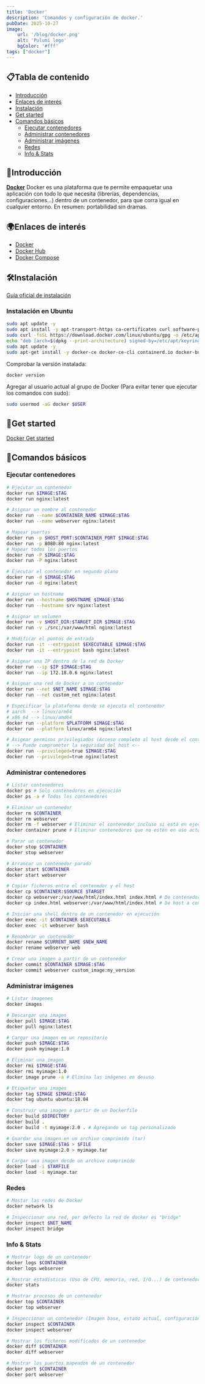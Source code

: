 ```yaml
---
title: 'Docker'
description: 'Comandos y configuración de docker.'
pubDate: 2025-10-27
image:
    url: '/blog/docker.png'
    alt: 'Pulumi logo'
    bgColor: '#fff'
tags: ["docker"]
---
```


## <span class="emoji">📋</span>Tabla de contenido

- [Introducción](#introducción)
- [Enlaces de interés](#enlaces-de-interés)
- [Instalación](#instalación)
- [Get started](#get-started)
- [Comandos básicos](#comandos-básicos)
    - [Ejecutar contenedores](#ejecutar-contenedores)
    - [Administrar contenedores](#administrar-contenedores)
    - [Administrar imágenes](#administrar-imágenes)
    - [Redes](#redes)
    - [Info & Stats](#info--stats)

## <span class="emoji">🌅</span>Introducción

<a href="https://www.docker.com/" target="_blank" rel="noopener noreferrer">**Docker**</a> Docker es una plataforma que te permite empaquetar una aplicación con todo lo que necesita (librerías, dependencias, configuraciones...) dentro de un contenedor, para que corra igual en cualquier entorno. En resumen: portabilidad sin dramas.

## <span class="emoji">🌍</span>Enlaces de interés

- <a href="https://www.docker.com/" target="_blank" rel="noopener noreferrer">Docker</a>  
- <a href="https://hub.docker.com/" target="_blank" rel="noopener noreferrer">Docker Hub</a>
- <a href="https://docs.docker.com/compose" target="_blank" rel="noopener noreferrer">Docker Compose</a>

## <span class="emoji">🛠️</span>Instalación

<a href="https://docs.docker.com/engine/install/" target="_blank" rel="noopener noreferrer">Guía oficial de instalación</a>

### Instalación en Ubuntu

```sh
sudo apt update -y
sudo apt install -y apt-transport-https ca-certificates curl software-properties-common -y
sudo curl -fsSL https://download.docker.com/linux/ubuntu/gpg -o /etc/apt/keyrings/docker.asc
echo "deb [arch=$(dpkg --print-architecture) signed-by=/etc/apt/keyrings/docker.asc] https://download.docker.com/linux/ubuntu $(. /etc/os-release && echo "$VERSION_CODENAME") stable" | sudo tee /etc/apt/sources.list.d/docker.list > /dev/null
sudo apt update -y
sudo apt-get install -y docker-ce docker-ce-cli containerd.io docker-buildx-plugin docker-compose-plugin
```

Comprobar la versión instalada:

```sh
docker version
```

Agregar al usuario actual al grupo de Docker (Para evitar tener que ejecutar los comandos con sudo):

```sh
sudo usermod -aG docker $USER 
```

## <span class="emoji">🚀</span>Get started

<a href="https://docs.docker.com/get-started/introduction/" target="_blank" rel="noopener noreferrer">Docker Get started</a>

## <span class="emoji">📌</span>Comandos básicos

### Ejecutar contenedores

```sh
# Ejecutar un contenedor
docker run $IMAGE:$TAG 
docker run nginx:latest

# Asignar un nombre al contenedor
docker run --name $CONTAINER_NAME $IMAGE:$TAG 
docker run --name webserver nginx:latest

# Mapear puertos
docker run -p $HOST_PORT:$CONTAINER_PORT $IMAGE:$TAG
docker run -p 8080:80 nginx:latest
# Mapear todos los puertos
docker run -P $IMAGE:$TAG
docker run -P nginx:latest

# Ejecutar el contenedor en segundo plano
docker run -d $IMAGE:$TAG
docker run -d nginx:latest

# Asignar un hostname
docker run --hostname $HOSTNAME $IMAGE:$TAG
docker run --hostname srv nginx:latest

# Asignar un volumen
docker run -v $HOST_DIR:$TARGET_DIR $IMAGE:$TAG
docker run -v ./src:/var/www/html nginx:latest

# Modificar el puntos de entrada
docker run -it --entrypoint $EXECUTABLE $IMAGE:$TAG
docker run -it --entrypoint bash nginx:latest

# Asignar una IP dentro de la red de Docker
docker run --ip $IP $IMAGE:$TAG
docker run --ip 172.18.0.6 nginx:latest

# Asignar una red de Docker a un contenedor
docker run --net $NET_NAME $IMAGE:$TAG
docker run --net custom_net nginx:latest

# Especificar la plataforma donde se ejecuta el contenedor
# aarch  --> linux/arm64
# x86_64 --> linux/amd64
docker run --platform $PLATFORM $IMAGE:$TAG
docker run --platform linux/arm64 nginx:latest

# Asignar permisos privilegiados (Acceso completo al host desde el contenedor)
# --> Puede comprometer la seguridad del host <--
docker run --privileged=true $IMAGE:$TAG
docker run --privileged=true nginx:latest
```

### Administrar contenedores

```sh
# Listar contenedores
docker ps # Solo contenedores en ejecución
docker ps -a # Todos los contenedores

# Eliminar un contenedor
docker rm $CONTAINER
docker rm webserver
docker rm -f webserver # Eliminar el contenedor incluso si está en ejecución
docker container prune # Eliminar contenedores que no estén en uso actual

# Parar un contenedor
docker stop $CONTAINER
docker stop webserver

# Arrancar un contenedor parado
docker start $CONTAINER
docker start webserver

# Copiar ficheros entre el contenedor y el host
docker cp $CONTAINER:$SOURCE $TARGET
docker cp webserver:/var/www/html/index.html index.html # De contenedor a host
docker cp index.html webserver:/var/www/html/index.html # De host a contenedor

# Iniciar una shell dentro de un contenedor en ejecución
docker exec -it $CONTAINER $EXECUTABLE
docker exec -it webserver bash

# Renombrar un contenedor
docker rename $CURRENT_NAME $NEW_NAME
docker rename webserver web

# Crear una imagen a partir de un contenedor
docker commit $CONTAINER $IMAGE:$TAG
docker commit webserver custom_image:my_version
```

### Administrar imágenes

```sh
# Listar imagenes
docker images 

# Descargar una imagen
docker pull $IMAGE:$TAG
docker pull nginx:latest

# Cargar una imagen en un repositorio
docker push $IMAGE:$TAG
docker push myimage:1.0

# Eliminar una imagen
docker rmi $IMAGE:$TAG
docker rmi myimage:1.0
docker image prune -a # Elimina las imágenes en desuso

# Etiquetar una imagen
docker tag $IMAGE $IMAGE:$TAG
docker tag ubuntu ubuntu:18.04

# Construir una imagen a partir de un Dockerfile
docker build $DIRECTORY
docker build .
docker build -t myimage:2.0 . # Agregando un tag personalizado

# Guardar una imagen en un archivo comprimido (tar)
docker save $IMAGE:$TAG > $FILE
docker save myimage:2.0 > myimage.tar

# Cargar una imagen desde un archivo comprimido
docker load -i $TARFILE
docker load -i myimage.tar
```

### Redes

```sh
# Mostar las redes de Docker
docker network ls

# Inspeccionar una red, por defecto la red de docker es "bridge"
docker inspect $NET_NAME
docker inspect bridge
```

### Info & Stats

```sh
# Mostrar logs de un contenedor
docker logs $CONTAINER
docker logs webserver

# Mostrar estadísticas (Uso de CPU, memoria, red, I/O...) de contenedores en ejecución
docker stats

# Mostrar procesos de un contenedor
docker top $CONTAINER
docker top webserver

# Inspeccionar un contenedor (Imagen base, estado actual, configuración de red...)
docker inspect $CONTAINER
docker inspect webserver

# Mostrar los ficheros modificados de un contenedor
docker diff $CONTAINER
docker diff webserver

# Mostrar los puertos mapeados de un contenedor
docker port $CONTAINER
docker port webserver
```
